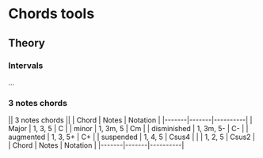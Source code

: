 # Chords tools

## Theory

### Intervals

...

### 3 notes chords

|| 3 notes chords         ||
| Chord | Notes | Notation |
|-------|-------|----------|
| Major | 1, 3, 5 | C |
| minor | 1, 3m, 5 | Cm |
| disminished | 1, 3m, 5- | C- |
| augmented | 1, 3, 5+ | C+ |
| suspended | 1, 4, 5 | Csus4 |
|           | 1, 2, 5 | Csus2 |
| Chord | Notes | Notation |
|-------|-------|----------|


